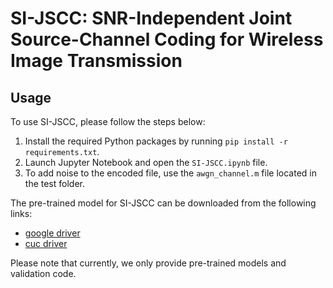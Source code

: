 # SI-JSCC: SNR-Independent Joint Source-Channel Coding for Wireless Image Transmission

## Usage

To use SI-JSCC, please follow the steps below:

1. Install the required Python packages by running `pip install -r requirements.txt`.
2. Launch Jupyter Notebook and open the `SI-JSCC.ipynb` file.
3. To add noise to the encoded file, use the `awgn_channel.m` file located in the test folder.

The pre-trained model for SI-JSCC can be downloaded from the following links:

- [google driver](https://drive.google.com/file/d/1UxkqoOhQ1fxDgZ2C1_Clw42KTlJUXukr/view?usp=sharing)
- [cuc driver](https://kod.cuc.edu.cn/#s/9iPxnSSQ)

Please note that currently, we only provide pre-trained models and validation code.
